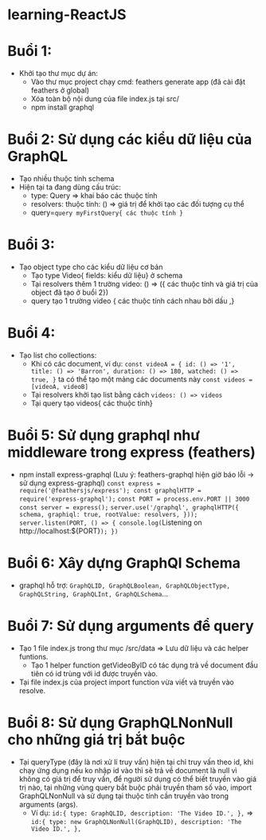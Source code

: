 # learning-ReactJS
# Buổi 1:
* Khởi tạo thư mục dự án:
  * Vào thư mục project chạy cmd: feathers generate app (đã cài đặt feathers ở global)
  * Xóa toàn bộ nội dung của file index.js tại src/
  * npm install graphql
# Buổi 2: Sử dụng các kiểu dữ liệu của GraphQL
* Tạo nhiều thuộc tính schema
* Hiện tại ta đang dùng cấu trúc: 
  * type: Query => khai báo các thuộc tính 
  * resolvers: thuộc tính: () => giá trị để khởi tạo các đối tượng cụ thể
  * query=` query myFirstQuery{ các thuộc tính } `
# Buổi 3:
* Tạo object type cho các kiểu dữ liệu cơ bản
  * Tạo type Video{ fields: kiểu dữ liệu} ở schema
  * Tại resolvers thêm 1 trường video: () => ({ các thuộc tính và giá trị của object đã tạo ở buổi 2})
  * query tạo 1 trường video { các thuộc tính cách nhau bởi dấu ,}
# Buổi 4:
* Tạo list cho collections:
  * Khi có các document, ví dụ: 
  `const videoA = {
    id: () => '1',
    title: () => 'Barron',
    duration: () => 180,
    watched: () => true,
  }` ta có thể tạo một mảng các documents này `const videos = [videoA, videoB]`
  * Tại resolvers khởi tạo list bằng cách `videos: () => videos`
  * Tại query tạo videos{ các thuộc tính}
# Buổi 5: Sử dụng graphql như middleware trong express (feathers) 
* npm install express-graphql (Lưu ý: feathers-graphql hiện giờ báo lỗi -> sử dụng express-graphql)
    `const express = require('@feathersjs/express');
    const graphqlHTTP = require('express-graphql');`
    `const PORT = process.env.PORT || 3000
    const server = express();`
    `server.use('/graphql', graphqlHTTP({
        schema,
        graphiql: true,
        rootValue: resolvers,
    }));
    server.listen(PORT, () => {
        console.log(`Listening on http://localhost:${PORT}`);
    })`
# Buổi 6: Xây dựng GraphQl Schema 
* graphql hỗ trợ: `GraphQLID,
                  GraphQLBoolean,
                  GraphQLObjectType,
                  GraphQLString,
                  GraphQLInt,
                  GraphQLSchema`...
# Buổi 7: Sử dụng arguments để query
* Tạo 1 file index.js trong thư mục /src/data => Lưu dữ liệu và các helper funtions.
  * Tạo 1 helper function getVideoByID có tác dụng trả về document đầu tiên có id trùng với id được truyền vào.
* Tại file index.js của project import function vừa viết và truyền vào resolve.
# Buổi 8: Sử dụng GraphQLNonNull cho những giá trị bắt buộc
* Tại queryType (đây là nơi xử lí truy vấn) hiện tại chỉ truy vấn theo id, khi chạy ứng dụng nếu ko nhập id vào thì sẽ trả về document là null vì không có giá trị để truy vấn, để người sử dụng có thể biết truyền vào giá trị nào, tại những vùng query bắt buộc phải truyền tham số vào, import GraphQLNonNull và sử dụng tại thuộc tính cần truyền vào trong arguments (args).
  * Ví dụ: `id:{
                    type: GraphQLID,
                    description: 'The Video ID.',
                },`
    => `id:{
                    type: new GraphQLNonNull(GraphQLID),
                    description: 'The Video ID.',
                },`